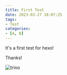 ```yaml
---
title: First Test
date: 2023-03-27 18:07:25
tags:
- Test
categories:
- [A, B]
---
```


It's a first test for hexo!

Thanks!

![trino](trino.png)